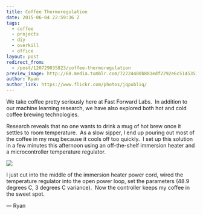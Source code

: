 ```yaml
---
title: Coffee Thermoregulation
date: 2015-06-04 22:59:36 Z
tags:
  - coffee
  - projects
  - diy
  - overkill
  - office
layout: post
redirect_from:
  - /post/120729035823/coffee-thermoregulation
preview_image: http://68.media.tumblr.com/72224480b881edf2292e6c5145351411/tumblr_inline_npfzn7D0tB1ts2crc_540.jpg
author: Ryan
author_link: https://www.flickr.com/photos/jqpubliq/
---
```


We take coffee pretty seriously here at Fast Forward Labs.  In addition to our machine learning research, we have also explored both hot and cold coffee brewing technologies.

Research reveals that no one wants to drink a mug of hot brew once it settles to room temperature.  As a slow sipper, I end up pouring out most of the coffee in my mug because it cools off too quickly.  I set up this solution in a few minutes this afternoon using an off-the-shelf immersion heater and a microcontroller temperature regulator.

![](http://68.media.tumblr.com/72224480b881edf2292e6c5145351411/tumblr_inline_npfzn7D0tB1ts2crc_540.jpg)

I just cut into the middle of the immersion heater power cord, wired the temperature regulator into the open power loop, set the parameters (48.9 degrees C, 3 degrees C variance).  Now the controller keeps my coffee in the sweet spot.

<p>— Ryan</p>
